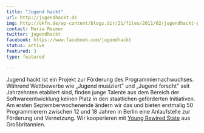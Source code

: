 ```yaml
---
title: "Jugend hackt"
url: http://jugendhackt.de
img: http://okfn.de/wp-content/blogs.dir/21/files/2011/02/jugendhackt-postkarte.png
contact: Maria Reimer
twitter: jugendhackt
facebook: https://www.facebook.com/jugendhackt
status: active
featured: 3
type: featured

---
```


Jugend hackt ist ein Projekt zur Förderung des Programmiernachwuchses. Während Wettbewerbe wie „Jugend musiziert" und „Jugend forscht" seit Jahrzehnten etabliert sind, finden junge Talente aus dem Bereich der Softwareentwicklung keinen Platz in den staatlichen geförderten Initiativen. Am ersten Septemberwochenende ändern wir das und bieten erstmalig 50 Programmierern zwischen 12 und 18 Jahren in Berlin eine Anlaufstelle zur Förderung und Vernetzung. Wir kooperieren mit [Young Rewired State](https://youngrewiredstate.org/) aus Großbritannien.

